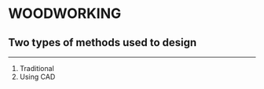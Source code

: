   
# **WOODWORKING**
  
## Two types of methods used to design  

---

1. Traditional  
1. Using CAD

